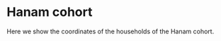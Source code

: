 # Hanam cohort

<!-- badges: start -->
<!-- badges: end -->

Here we show the coordinates of the households of the Hanam cohort.
